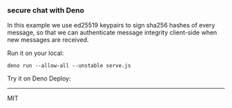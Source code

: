 ### secure chat with Deno

In this example we use ed25519 keypairs to sign sha256 hashes of every message, so that we can authenticate message integrity client-side when new messages are received.

Run it on your local:

```
deno run --allow-all --unstable serve.js
```

Try it on Deno Deploy:

---
MIT
